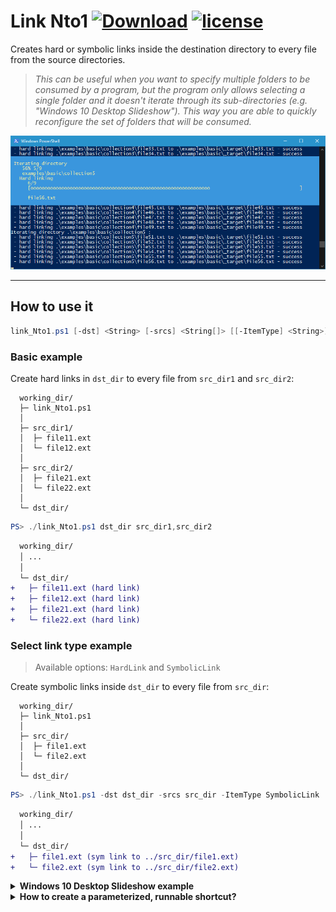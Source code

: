 # **Link Nto1** [![Download](https://img.shields.io/badge/download-1.0.0-blue.svg?style=flat-square&logo=github&logoColor=white)](https://github.com/VaSe7u/link_Nto1/archive/v1.0.0.zip) [![license](https://img.shields.io/badge/license-MIT-lightgrey.svg?style=flat-square)](https://opensource.org/licenses/mit-license.php)

Creates hard or symbolic links inside the destination directory to every file
from the source directories.

> *This can be useful when you want to specify multiple folders to be consumed by
a program, but the program only allows selecting a single folder and it doesn't
iterate through its sub-directories (e.g. "Windows 10 Desktop Slideshow"). This
way you are able to quickly reconfigure the set of folders that will be
consumed.*

![screenshot][ss]

<!-- <p align="center">
  <img src="./img/screenshot.png" alt="link_Nto1 screenshot" width="738">
</p> -->

---

## **How to use it**
```powershell
link_Nto1.ps1 [-dst] <String> [-srcs] <String[]> [[-ItemType] <String>]
```

### **Basic example**
Create hard links in `dst_dir` to every file from `src_dir1` and `src_dir2`:
```
  working_dir/
  ├─ link_Nto1.ps1
  │
  ├─ src_dir1/
  │  ├─ file11.ext
  │  └─ file12.ext
  │
  ├─ src_dir2/
  │  ├─ file21.ext
  │  └─ file22.ext
  │
  └─ dst_dir/
```
```powershell
PS> ./link_Nto1.ps1 dst_dir src_dir1,src_dir2
```

```diff
  working_dir/
  │ ...
  │
  └─ dst_dir/
+   ├─ file11.ext (hard link)
+   ├─ file12.ext (hard link)
+   ├─ file21.ext (hard link)
+   └─ file22.ext (hard link)
```

### **Select link type example**
> Available options: `HardLink` and `SymbolicLink`

Create symbolic links inside `dst_dir` to every file from `src_dir`:
```
  working_dir/
  ├─ link_Nto1.ps1
  │
  ├─ src_dir/
  │  ├─ file1.ext
  │  └─ file2.ext
  │
  └─ dst_dir/
```
```powershell
PS> ./link_Nto1.ps1 -dst dst_dir -srcs src_dir -ItemType SymbolicLink
```

```diff
  working_dir/
  │ ...
  │
  └─ dst_dir/
+   ├─ file1.ext (sym link to ../src_dir/file1.ext)
+   └─ file2.ext (sym link to ../src_dir/file2.ext)
```

<details><summary><strong>Windows 10 Desktop Slideshow example</strong></summary>

```
  slideshow/
  ├─ link_Nto1.ps1
  │
  ├─ beach/
  │  ├─ beach.jpg
  │  └─ water.jpg
  │
  ├─ electronics/
  │  ├─ ic.jpg
  │  ├─ rpi4b.png
  │  └─ sd card.jpg
  │
  ├─ nature/
  │  ├─ clouds.jpg
  │  └─ mountain.jpg
  │
  └─ _target/
```

Create hard links in folder `_target` to the files in folders `beach` and `nature`:
```powershell
PS> ./link_Nto1.ps1 -dst _target -srcs beach,nature
```

```diff
  slideshow/
  | ...
  │
  └─ _target/
+   ├─ beach.jpg
+   ├─ water.jpg
+   ├─ clouds.jpg
+   └─ mountain.jpg
```

Change the hard links to the files from folders `beach` and `electronics`:
```powershell
PS> ./link_Nto1.ps1 -dst _target -srcs beach,electronics
```

```diff
  slideshow/
  | ...
  │
  └─ _target/
    ├─ beach.jpg
    ├─ water.jpg
-   ├─ clouds.jpg
-   ├─ mountain.jpg
+   ├─ ic.jpg
+   ├─ rpi4b.png
+   └─ sd card.jpg
```
</details>

<details><summary><strong>How to create a parameterized, runnable shortcut?</strong></summary>

- create the shortcut
- in `Properties`:
  * in field `Target`:
    + prepend "powershell" before "\path\link_Nto1.ps1"
    + append the desired arguments after "\path\link_Nto1.ps1"
 - set field `Start in` according to the location of the specified folders

</details>


[ss]: ./img/screenshot.png
